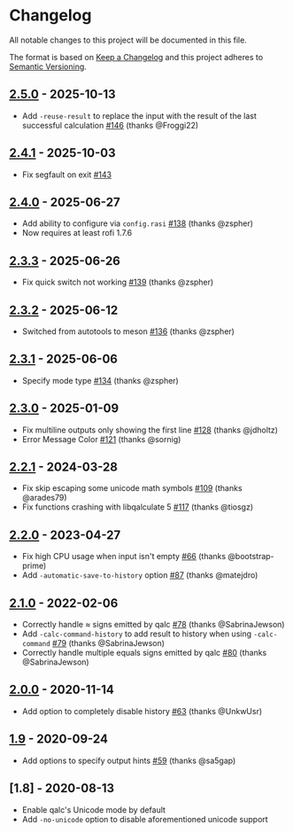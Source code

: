 # Changelog

All notable changes to this project will be documented in this file.

The format is based on [Keep a Changelog](http://keepachangelog.com/)
and this project adheres to [Semantic Versioning](http://semver.org/).

## [2.5.0] - 2025-10-13
- Add `-reuse-result` to replace the input with the result of the last successful calculation [#146](https://github.com/svenstaro/rofi-calc/pull/146) (thanks @Froggi22)

## [2.4.1] - 2025-10-03
- Fix segfault on exit [#143](https://github.com/svenstaro/rofi-calc/pull/143)

## [2.4.0] - 2025-06-27
- Add ability to configure via `config.rasi` [#138](https://github.com/svenstaro/rofi-calc/pull/138) (thanks @zspher)
- Now requires at least rofi 1.7.6

## [2.3.3] - 2025-06-26
- Fix quick switch not working [#139](https://github.com/svenstaro/rofi-calc/pull/139) (thanks @zspher)

## [2.3.2] - 2025-06-12
- Switched from autotools to meson [#136](https://github.com/svenstaro/rofi-calc/pull/136) (thanks @zspher)

## [2.3.1] - 2025-06-06
- Specify mode type [#134](https://github.com/svenstaro/rofi-calc/pull/134) (thanks @zspher)

## [2.3.0] - 2025-01-09
- Fix multiline outputs only showing the first line [#128](https://github.com/svenstaro/rofi-calc/pull/128) (thanks @jdholtz)
- Error Message Color [#121](https://github.com/svenstaro/rofi-calc/pull/121) (thanks @sornig)

## [2.2.1] - 2024-03-28
- Fix skip escaping some unicode math symbols [#109](https://github.com/svenstaro/rofi-calc/pull/109) (thanks @arades79)
- Fix functions crashing with libqalculate 5 [#117](https://github.com/svenstaro/rofi-calc/issues/117) (thanks @tiosgz)

## [2.2.0] - 2023-04-27
- Fix high CPU usage when input isn't empty [#66](https://github.com/svenstaro/rofi-calc/pull/66) (thanks @bootstrap-prime)
- Add `-automatic-save-to-history` option [#87](https://github.com/svenstaro/rofi-calc/pull/87) (thanks @matejdro)

## [2.1.0] - 2022-02-06
- Correctly handle ≈ signs emitted by qalc [#78](https://github.com/svenstaro/rofi-calc/pull/78) (thanks @SabrinaJewson)
- Add `-calc-command-history` to add result to history when using `-calc-command` [#79](https://github.com/svenstaro/rofi-calc/pull/79) (thanks @SabrinaJewson)
- Correctly handle multiple equals signs emitted by qalc [#80](https://github.com/svenstaro/rofi-calc/pull/78) (thanks @SabrinaJewson)

## [2.0.0] - 2020-11-14
- Add option to completely disable history [#63](https://github.com/svenstaro/rofi-calc/pull/63) (thanks @UnkwUsr)

## [1.9] - 2020-09-24
- Add options to specify output hints [#59](https://github.com/svenstaro/rofi-calc/pull/59) (thanks @sa5gap)

## [1.8] - 2020-08-13
- Enable qalc's Unicode mode by default
- Add `-no-unicode` option to disable aforementioned unicode support

<!-- next-url -->
[Unreleased]: https://github.com/svenstaro/rofi-calc/compare/v2.5.0...HEAD
[2.5.0]: https://github.com/svenstaro/rofi-calc/compare/v2.4.1...v2.5.0
[2.4.1]: https://github.com/svenstaro/rofi-calc/compare/v2.4.0...v2.4.1
[2.4.0]: https://github.com/svenstaro/rofi-calc/compare/v2.3.3...v2.4.0
[2.3.3]: https://github.com/svenstaro/rofi-calc/compare/v2.3.2...v2.3.3
[2.3.2]: https://github.com/svenstaro/rofi-calc/compare/v2.3.1...v2.3.2
[2.3.1]: https://github.com/svenstaro/rofi-calc/compare/v2.3.0...v2.3.1
[2.3.0]: https://github.com/svenstaro/rofi-calc/compare/v2.2.1...v2.3.0
[2.2.1]: https://github.com/svenstaro/rofi-calc/compare/v2.2.0...v2.2.1
[2.2.0]: https://github.com/svenstaro/rofi-calc/compare/v2.1.0...v2.2.0
[2.1.0]: https://github.com/svenstaro/rofi-calc/compare/v2.0.0...v2.1.0
[2.0.0]: https://github.com/svenstaro/rofi-calc/compare/v1.9...v2.0.0
[1.9]: https://github.com/svenstaro/rofi-calc/compare/v1.8...v1.9
